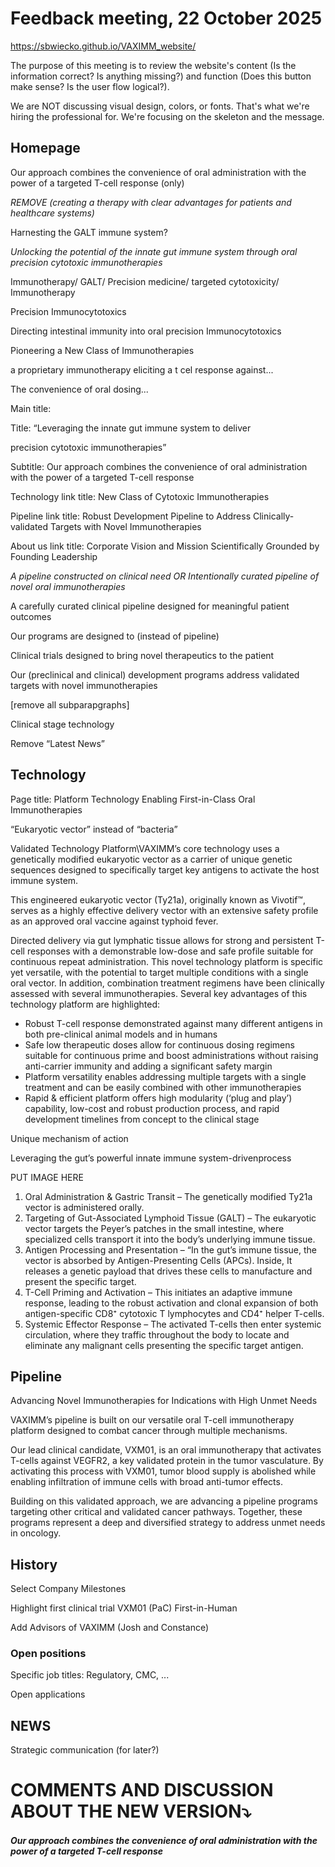 # Feedback meeting, 22 October 2025

<https://sbwiecko.github.io/VAXIMM_website/>

The purpose of this meeting is to review the website's content (Is the information correct? Is anything missing?) and function (Does this button make sense? Is the user flow logical?).

We are NOT discussing visual design, colors, or fonts. That's what we're hiring the professional for. We're focusing on the skeleton and the message.

## Homepage

Our approach combines the convenience of oral administration with the power of a targeted T-cell response (only)

*REMOVE (creating a therapy with clear advantages for patients and healthcare systems)*

Harnesting the GALT immune system?

*Unlocking the potential of the innate gut immune system* *through oral precision cytotoxic immunotherapies*

Immunotherapy/ GALT/ Precision medicine/ targeted cytotoxicity/ Immunotherapy

Precision Immunocytotoxics

Directing intestinal immunity into oral precision Immunocytotoxics

Pioneering a New Class of Immunotherapies

a proprietary immunotherapy eliciting a t cel response against...

The convenience of oral dosing...

Main title:

Title: “Leveraging the innate gut immune system to deliver

precision cytotoxic immunotherapies”

Subtitle: Our approach combines the convenience of oral administration with the power of a targeted T-cell response

Technology link title: New Class of Cytotoxic Immunotherapies

Pipeline link title: Robust Development Pipeline to Address Clinically-validated Targets with Novel Immunotherapies

About us link title: Corporate Vision and Mission Scientifically Grounded by Founding Leadership

*A pipeline constructed on clinical need OR Intentionally curated pipeline of novel oral immunotherapies*

A carefully curated clinical pipeline designed for meaningful patient outcomes

Our programs are designed to (instead of pipeline)

Clinical trials designed to bring novel therapeutics to the patient

Our (preclinical and clinical) development programs address validated targets with novel immunotherapies

[remove all subparapgraphs]

Clinical stage technology

Remove “Latest News”

## Technology

Page title: Platform Technology Enabling First-in-Class Oral Immunotherapies

“Eukaryotic vector” instead of “bacteria”

Validated Technology Platform\VAXIMM’s core technology uses a genetically modified eukaryotic vector as a carrier of unique genetic sequences designed to specifically target key antigens to activate the host immune system.

This engineered eukaryotic vector (Ty21a), originally known as Vivotif™, serves as a highly effective delivery vector with an extensive safety profile as an approved oral vaccine against typhoid fever.

Directed delivery via gut lymphatic tissue allows for strong and persistent T-cell responses with a demonstrable low-dose and safe profile suitable for continuous repeat administration. This novel technology platform is specific yet versatile, with the potential to target multiple conditions with a single oral vector. In addition, combination treatment regimens have been clinically assessed with several immunotherapies. Several key advantages of this technology platform are highlighted:

* Robust T-cell response demonstrated against many different antigens in both pre-clinical animal models and in humans
* Safe low therapeutic doses allow for continuous dosing regimens suitable for continuous prime and boost administrations without raising anti-carrier immunity and adding a significant safety margin
* Platform versatility enables addressing multiple targets with a single treatment and can be easily combined with other immunotherapies
* Rapid & efficient platform offers high modularity (‘plug and play’) capability, low-cost and robust production process, and rapid development timelines from concept to the clinical stage

Unique mechanism of action

Leveraging the gut’s powerful innate immune system-drivenprocess

PUT IMAGE HERE

1. Oral Administration & Gastric Transit – The genetically modified Ty21a vector is administered orally.
2. Targeting of Gut-Associated Lymphoid Tissue (GALT) – The eukaryotic vector targets the Peyer’s patches in the small intestine, where specialized cells transport it into the body’s underlying immune tissue.
3. Antigen Processing and Presentation – “In the gut’s immune tissue, the vector is absorbed by Antigen-Presenting Cells (APCs). Inside, It releases a genetic payload that drives these cells to manufacture and present the specific target.
4. T-Cell Priming and Activation – This initiates an adaptive immune response, leading to the robust activation and clonal expansion of both antigen-specific CD8⁺ cytotoxic T lymphocytes and CD4⁺ helper T-cells.
5. Systemic Effector Response – The activated T-cells then enter systemic circulation, where they traffic throughout the body to locate and eliminate any malignant cells presenting the specific target antigen.

## Pipeline

Advancing Novel Immunotherapies for Indications with High Unmet Needs

VAXIMM’s pipeline is built on our versatile oral T-cell immunotherapy platform designed to combat cancer through multiple mechanisms.

Our lead clinical candidate, VXM01, is an oral immunotherapy that activates T-cells against VEGFR2, a key validated protein in the tumor vasculature. By activating this process with VXM01, tumor blood supply is abolished while enabling infiltration of immune cells with broad anti-tumor effects.

Building on this validated approach, we are advancing a pipeline programs targeting other critical and validated cancer pathways. Together, these programs represent a deep and diversified strategy to address unmet needs in oncology.

## History

Select Company Milestones

Highlight first clinical trial VXM01 (PaC) First-in-Human

Add Advisors of VAXIMM (Josh and Constance)

### Open positions

Specific job titles: Regulatory, CMC, ...

Open applications

## NEWS

Strategic communication (for later?)

# COMMENTS AND DISCUSSION ABOUT THE NEW VERSION⤵️

##### Our approach combines the convenience of oral administration with the power of a targeted T-cell response

